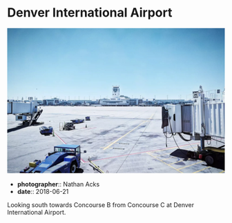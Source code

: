 # Denver International Airport

![An empty airport tarmac](assets/2018-06-21-denver-international-airport.webp)

* **photographer**:: Nathan Acks  
* **date**:: 2018-06-21

Looking south towards Concourse B from Concourse C at Denver International Airport.
